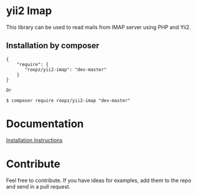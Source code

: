 yii2 Imap
==========
This library can be used to read mails from IMAP server using PHP and Yii2.

Installation by composer
------------
```composer
{
    "require": {
       "roopz/yii2-imap": "dev-master"
    }
}

Or

$ composer require roopz/yii2-imap "dev-master"
```

# Documentation
[Installation Instructions](http://yiioverflow.com/article/yii2-imap-library-for-yii-framework-applications/)

# Contribute
Feel free to contribute. If you have ideas for examples, add them to the repo and send in a pull request.
